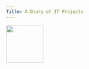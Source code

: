 ```yaml
---
Title: A Diary of IT Projects
---
```

<img src="https://avatars.githubusercontent.com/u/175522457?v=4" width="100" height="100" style="border-radius: 20;">
